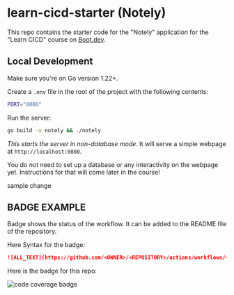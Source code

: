 # learn-cicd-starter (Notely)

This repo contains the starter code for the "Notely" application for the "Learn CICD" course on [Boot.dev](https://boot.dev).

## Local Development

Make sure you're on Go version 1.22+.

Create a `.env` file in the root of the project with the following contents:

```bash
PORT="8080"
```

Run the server:

```bash
go build -o notely && ./notely
```

*This starts the server in non-database mode.* It will serve a simple webpage at `http://localhost:8080`.

You do *not* need to set up a database or any interactivity on the webpage yet. Instructions for that will come later in the course!


sample change



## BADGE EXAMPLE

Badge shows the status of the workflow. It can be added to the README file of the repository.

Here Syntax for the badge:

```markdown	
![ALL_TEXT](https://github.com/<OWNER>/<REPOSITORY>/actions/workflows/<WORKFLOW_FILE/badge.svg)
```

Here is the badge for this repo:

![code coverage badge](https://github.com/yasintuncerr/learn-cicd-starter/actions/workflows/ci.yml/badge.svg)

